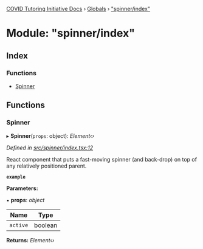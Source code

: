 [COVID Tutoring Initiative Docs](../README.md) › [Globals](../globals.md) › ["spinner/index"](_spinner_index_.md)

# Module: "spinner/index"

## Index

### Functions

- [Spinner](_spinner_index_.md#spinner)

## Functions

### Spinner

▸ **Spinner**(`props`: object): _Element‹›_

_Defined in [src/spinner/index.tsx:12](https://github.com/tutorbookapp/covid-tutoring/blob/7978780/src/spinner/index.tsx#L12)_

React component that puts a fast-moving spinner (and back-drop) on top of any
relatively positioned parent.

**`example`**
<FormCard>
<Spinner active={this.state.isLoading} />

  <Form />
</FormCard>

**Parameters:**

▪ **props**: _object_

| Name     | Type    |
| -------- | ------- |
| `active` | boolean |

**Returns:** _Element‹›_
